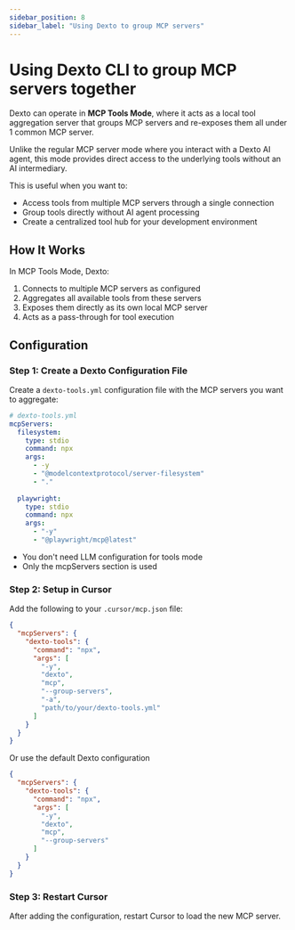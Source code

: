 ```yaml
---
sidebar_position: 8
sidebar_label: "Using Dexto to group MCP servers"
---
```


# Using Dexto CLI to group MCP servers together

Dexto can operate in **MCP Tools Mode**, where it acts as a local tool aggregation server that groups MCP servers and re-exposes them all under 1 common MCP server. 

Unlike the regular MCP server mode where you interact with a Dexto AI agent, this mode provides direct access to the underlying tools without an AI intermediary.

This is useful when you want to:
- Access tools from multiple MCP servers through a single connection
- Group tools directly without AI agent processing
- Create a centralized tool hub for your development environment

## How It Works

In MCP Tools Mode, Dexto:
1. Connects to multiple MCP servers as configured
2. Aggregates all available tools from these servers
3. Exposes them directly as its own local MCP server
4. Acts as a pass-through for tool execution

## Configuration

### Step 1: Create a Dexto Configuration File

Create a `dexto-tools.yml` configuration file with the MCP servers you want to aggregate:

```yaml
# dexto-tools.yml
mcpServers:
  filesystem:
    type: stdio
    command: npx
    args:
      - -y
      - "@modelcontextprotocol/server-filesystem"
      - "."
  
  playwright:
    type: stdio
    command: npx
    args:
      - "-y"
      - "@playwright/mcp@latest"
```

 - You don't need LLM configuration for tools mode
 - Only the mcpServers section is used

### Step 2: Setup in Cursor

Add the following to your `.cursor/mcp.json` file:

```json
{
  "mcpServers": {
    "dexto-tools": {
      "command": "npx",
      "args": [
        "-y", 
        "dexto", 
        "mcp",
        "--group-servers",
        "-a",
        "path/to/your/dexto-tools.yml"
      ]
    }
  }
}
```

Or use the default Dexto configuration

```json
{
  "mcpServers": {
    "dexto-tools": {
      "command": "npx",
      "args": [
        "-y", 
        "dexto", 
        "mcp",
        "--group-servers"
      ]
    }
  }
}
```

### Step 3: Restart Cursor

After adding the configuration, restart Cursor to load the new MCP server. 